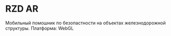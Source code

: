 # RZD AR
Мобильный помошник по безопастности на объектах железнодорожной структуры.
Платформа: WebGL
